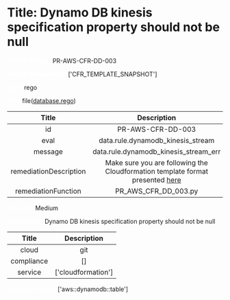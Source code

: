 



# Title: Dynamo DB kinesis specification property should not be null


***<font color="white">Master Test Id:</font>*** PR-AWS-CFR-DD-003

***<font color="white">Master Snapshot Id:</font>*** ['CFR_TEMPLATE_SNAPSHOT']

***<font color="white">type:</font>*** rego

***<font color="white">rule:</font>*** file([database.rego])  
  
  
  
  

|Title|Description|
| :---: | :---: |
|id|PR-AWS-CFR-DD-003|
|eval|data.rule.dynamodb_kinesis_stream|
|message|data.rule.dynamodb_kinesis_stream_err|
|remediationDescription|Make sure you are following the Cloudformation template format presented <a href='https://docs.aws.amazon.com/AWSCloudFormation/latest/UserGuide/aws-properties-dynamodb-kinesisstreamspecification.html#cfn-dynamodb-kinesisstreamspecification-streamarn' target='_blank'>here</a>|
|remediationFunction|PR_AWS_CFR_DD_003.py|


***<font color="white">Severity:</font>*** Medium

***<font color="white">Description:</font>*** Dynamo DB kinesis specification property should not be null  
  
  

|Title|Description|
| :---: | :---: |
|cloud|git|
|compliance|[]|
|service|['cloudformation']|


***<font color="white">Resource Types:</font>*** ['aws::dynamodb::table']


[database.rego]: https://github.com/prancer-io/prancer-compliance-test/tree/master/aws/iac/database.rego

